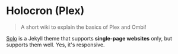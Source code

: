 # Holocron (Plex)

> A short wiki to explain the basics of Plex and Ombi!

[Solo](http://chibicode.github.io/solo) is a Jekyll theme that supports **single-page websites** only, but supports them well. Yes, it's responsive.